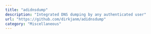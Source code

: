 ```yaml
---
title: "adidnsdump"
description: "Integrated DNS dumping by any authenticated user"
url: "https://github.com/dirkjanm/adidnsdump"
category: "Miscellaneous"
---
```

